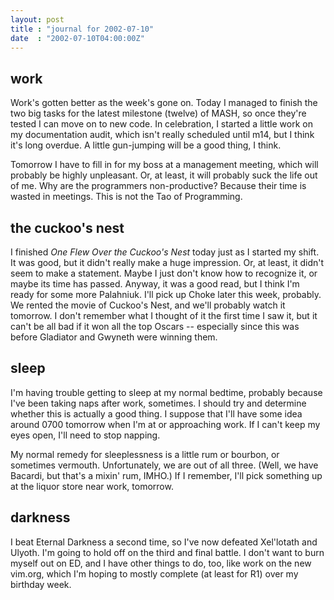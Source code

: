 ```yaml
---
layout: post
title : "journal for 2002-07-10"
date  : "2002-07-10T04:00:00Z"
---
```



## work

Work's gotten better as the week's gone on.  Today I managed to finish the two big tasks for the latest milestone (twelve) of MASH, so once they're tested I can move on to new code.  In celebration, I started a little work on my documentation audit, which isn't really scheduled until m14, but I think it's long overdue.  A little gun-jumping will be a good thing, I think.

Tomorrow I have to fill in for my boss at a management meeting, which will probably be highly unpleasant.  Or, at least, it will probably suck the life out of me.  Why are the programmers non-productive?  Because their time is wasted in meetings.  This is not the Tao of Programming.

## the cuckoo's nest

I finished <cite class='book'>One Flew Over the Cuckoo's Nest</cite> today just as I started my shift.  It was good, but it didn't really make a huge impression.  Or, at least, it didn't seem to make a statement.  Maybe I just don't know how to recognize it, or maybe its time has passed.  Anyway, it was a good read, but I think I'm ready for some more Palahniuk.  I'll pick up Choke later this week, probably.  We rented the movie of Cuckoo's Nest, and we'll probably watch it tomorrow.  I don't remember what I thought of it the first time I saw it, but it can't be all bad if it won all the top Oscars -- especially since this was before Gladiator and Gwyneth were winning them.

## sleep

I'm having trouble getting to sleep at my normal bedtime, probably because I've been taking naps after work, sometimes.  I should try and determine whether this is actually a good thing.  I suppose that I'll have some idea around 0700 tomorrow when I'm at or approaching work.  If I can't keep my eyes open, I'll need to stop napping.  

My normal remedy for sleeplessness is a little rum or bourbon, or sometimes vermouth.  Unfortunately, we are out of all three.  (Well, we have Bacardi, but that's a mixin' rum, IMHO.)  If I remember, I'll pick something up at the liquor store near work, tomorrow.

## darkness

I beat Eternal Darkness a second time, so I've now defeated Xel'lotath and Ulyoth.  I'm going to hold off on the third and final battle.  I don't want to burn myself out on ED, and I have other things to do, too, like work on the new vim.org, which I'm hoping to mostly complete (at least for R1) over my birthday week.


